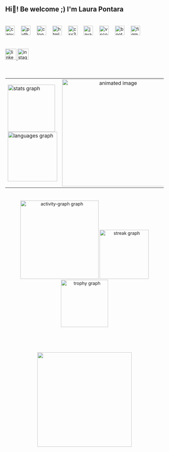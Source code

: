 <h2 align="left">Hi👋! Be welcome ;) I'm Laura Pontara</h2>

###

<br clear="both">

<div align="left">
  <img src="https://cdn.jsdelivr.net/gh/devicons/devicon/icons/canva/canva-original.svg" height="30" alt="canva logo"  />
  <img width="12" />
  <img src="https://cdn.jsdelivr.net/gh/devicons/devicon/icons/python/python-original.svg" height="30" alt="python logo"  />
  <img width="12" />
  <img src="https://cdn.jsdelivr.net/gh/devicons/devicon/icons/c/c-original.svg" height="30" alt="c logo"  />
  <img width="12" />
  <img src="https://cdn.jsdelivr.net/gh/devicons/devicon/icons/html5/html5-original.svg" height="30" alt="html5 logo"  />
  <img width="12" />
  <img src="https://cdn.jsdelivr.net/gh/devicons/devicon/icons/css3/css3-original.svg" height="30" alt="css3 logo"  />
  <img width="12" />
  <img src="https://cdn.jsdelivr.net/gh/devicons/devicon/icons/javascript/javascript-original.svg" height="30" alt="javascript logo"  />
  <img width="12" />
  <img src="https://cdn.jsdelivr.net/gh/devicons/devicon/icons/vscode/vscode-original.svg" height="30" alt="vscode logo"  />
  <img width="12" />
  <img src="https://cdn.jsdelivr.net/gh/devicons/devicon/icons/bootstrap/bootstrap-original.svg" height="30" alt="bootstrap logo"  />
  <img width="12" />
  <img src="https://cdn.jsdelivr.net/gh/devicons/devicon/icons/figma/figma-original.svg" height="30" alt="figma logo"  />
</div>

###

<br clear="both">

<div align="left">
  <a href="https://www.linkedin.com/in/laura-pontara-3b038521a/" target="_blank">
    <img src="https://img.shields.io/static/v1?message=LinkedIn&logo=linkedin&label=&color=4a22fb&logoColor=white&labelColor=&style=for-the-badge" height="35" alt="linkedin logo"  />
  </a>
  <a href="https://www.instagram.com/laura_pontara/" target="_blank">
    <img src="https://img.shields.io/static/v1?message=Instagram&logo=instagram&label=&color=fb22cf&logoColor=white&labelColor=&style=for-the-badge" height="35" alt="instagram logo"  />
  </a>
</div>

###

<br clear="both">

<div align="center">

  <table style="border-collapse: collapse; border: none;">
    <tr>
      <!-- Coluna dos cards -->
      <td align="left">
        <img src="https://github-readme-stats.vercel.app/api?username=LauraPontara&hide_title=false&hide_rank=false&show_icons=true&include_all_commits=true&count_private=true&disable_animations=false&theme=tokyonight&locale=en&hide_border=false&order=1" height="150" alt="stats graph" /> 
        <br>
        <img src="https://github-readme-stats.vercel.app/api/top-langs?username=LauraPontara&locale=en&hide_title=false&layout=compact&card_width=320&langs_count=3&theme=tokyonight&hide_border=false&order=2" height="157" alt="languages graph"  />
      </td>
      <!-- Coluna da imagem -->
      <td align="center" valign="top">
        <img height="340" src="https://user-images.githubusercontent.com/74038190/219923809-b86dc415-a0c2-4a38-bc88-ad6cf06395a8.gif" alt="animated image" />
      </td>
    </tr>
    
  </table>

</div>


###

<br clear="both">

<div align="center">
  <img src="https://github-readme-activity-graph.vercel.app/graph?username=LauraPontara&theme=tokyo-night&radius=12&area=true" height="249" alt="activity-graph graph"  />
  <img src="https://streak-stats.demolab.com?user=LauraPontara&locale=pt-br&mode=weekly&theme=tokyonight&hide_border=false&border_radius=5&date_format=M%20j%5B,%20Y%5D" height="156" alt="streak graph"  />
  <img src="https://github-profile-trophy.vercel.app?username=LauraPontara&theme=tokyonight&column=2&row=1&margin-w=5&margin-h=1&no-frame=false&no-bg=true" height="150" alt="trophy graph"  />
</div>

###

<br clear="both">

###

<br clear="both">

<div align="center">
  <img src="https://visitor-badge.laobi.icu/badge?page_id=LauraPontara.LauraPontara&left_color=darkviolet&right_color=darkorchid&left_text=Visualiza%C3%A7%C3%B5es%20no%20perfil:" width="300" />
</div>

###
